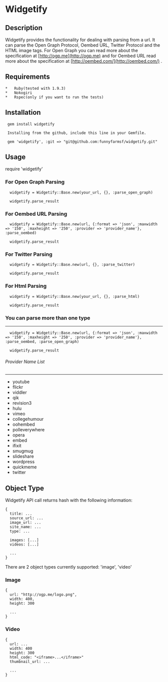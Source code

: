 Widgetify
=============

Description
------------
Widgetify provides the functionality for dealing with parsing from a url. It can parse the Open Graph Protocol, Oembed URL, Twitter Protocol and the HTML image tags. 
For Open Graph you can read more about the specification at [http://ogp.me](http://ogp.me) and for Oembed URL read more about the specification at [http://oembed.com/](http://oembed.com/) .

Requirements
------------
```
*   Ruby(tested with 1.9.3)
*   Nokogiri
*   Rspec(only if you want to run the tests)
```
Installation
------------
```
 gem install widgetify

 Installing from the github, include this line in your Gemfile.

 gem 'widgetify', :git => "git@github.com:funnyfarmsf/widgetify.git"
```

Usage
------------
   require 'widgetify'

### For Open Graph Parsing
```
  widgetify = Widgetify::Base.new(your_url, {}, :parse_open_graph)

  widgetify.parse_result
```

### For Oembed URL Parsing
```
  widgetify = Widgetify::Base.new(url, {:format => 'json', :maxwidth => '150', :maxheight => '250', :provider => 'provider_name'}, :parse_oembed)

  widgetify.parse_result
```
### For Twitter Parsing
```
  widgetify = Widgetify::Base.new(url, {}, :parse_twitter)
  
  widgetify.parse_result

```

### For Html Parsing
```
  widgetify = Widgetify::Base.new(your_url, {}, :parse_html)

  widgetify.parse_result
```

### You can parse more than one type
*****
```
  widgetify = Widgetify::Base.new(url, {:format => 'json', :maxwidth => '150', :maxheight => '250', :provider => 'provider_name'}, :parse_oembed, :parse_open_graph)

  widgetify.parse_result
```

###### Provider Name List
*****

*   youtube
*   flickr
*   viddler
*   qik
*   revision3
*   hulu
*   vimeo
*   collegehumour
*   oohembed
*   polleverywhere
*   opera
*   embed
*   ifixit
*   smugmug
*   slideshare
*   wordpress
*   quickmeme
*   twitter

Object Type
-----------

Widgetify API call returns hash with the following information:

```
{
  title: ...
  source_url: ...
  image_url: ...
  site_name: ...
  type: ...

  images: [...]
  videos: [...]

  ...
}
```

There are 2 object types currently supported: 'image', 'video'

### Image

```
{
  url: "http://ogp.me/logo.png",
  width: 400,
  height: 300

  ...
}
```

### Video

```
{
  url: ...
  width: 400
  height: 300
  html_code: "<iframe>...</iframe>"
  thumbnail_url: ...

  ...
}